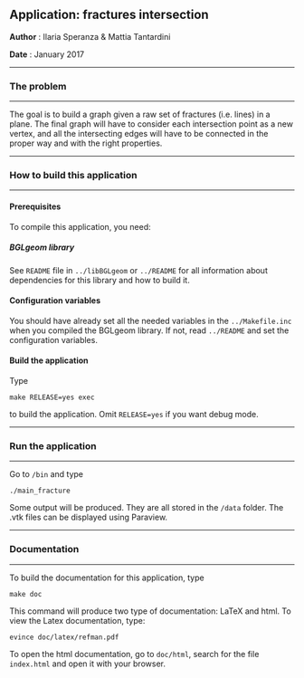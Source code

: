 ## Application: fractures intersection

**Author** : Ilaria Speranza & Mattia Tantardini 

**Date**   : January 2017

----------------------------------------------------
### The problem
----------------------------------------------------

The goal is to build a graph given a raw set of fractures 
(i.e. lines) in a plane. The final graph will have to consider 
each intersection point as a new vertex, and all the intersecting 
edges will have to be connected in the proper way and with the 
right properties. 

-----------------------------------------------------
### How to build this application
-----------------------------------------------------

#### Prerequisites

To compile this application, you need:

##### BGLgeom library

See `README` file in `../libBGLgeom` or `../README` for all 
information about dependencies for this library and how to 
build it.

#### Configuration variables

You should have already set all the needed variables in the `../Makefile.inc` 
when you compiled the BGLgeom library. If not, read `../README` and set the 
configuration variables.

#### Build the application

Type
```
make RELEASE=yes exec
```
to build the application. Omit `RELEASE=yes` if you want debug mode.


-------------------------------------------------------
### Run the application
-------------------------------------------------------

Go to `/bin` and type
```
./main_fracture
```

Some output will be produced. They are all stored in the `/data` folder. 
The .vtk files can be displayed using Paraview.

------------------------------------------
### Documentation
-----------------------------------------

To build the documentation for this application, type
```
make doc
```

This command will produce two type of documentation: LaTeX and html. 
To view the Latex documentation, type:
```
evince doc/latex/refman.pdf
```

To open the html documentation, go to `doc/html`, search for the file 
`index.html` and open it with your browser.

